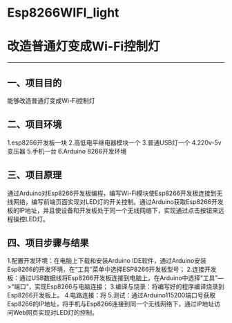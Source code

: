 # Esp8266WIFI_light
# 改造普通灯变成Wi-Fi控制灯
--------------------------------------------------------------------------------------------------------------------------------
## 一、项目目的
能够改造普通灯变成Wi-Fi控制灯
## 二、项目环境
1.esp8266开发板一块
2.高低电平继电器模块一个
3.普通USB灯一个
4.220v-5v变压器
5.手机一台
6.Arduino 8266开发环境
## 三、项目原理
通过Arduino对Esp8266开发板编程，编写Wi-Fi模块使Esp8266开发板连接到无线网络，编写前端页面实现对LED灯的开关控制。通过Arduino获取Esp8266开发板的IP地址，并且使设备和开发板处于同一个无线网络下，实现通过点击按钮来远程操控LED灯。
## 四、项目步骤与结果
1.配置开发环境：在电脑上下载和安装Arduino IDE软件，通过Arduino安装Esp8266的开发环境，在“工具”菜单中选择ESP8266开发板型号；
2.连接开发板：通过USB数据线将Esp8266开发板连接到电脑上，在Arduino中选择“工具”—>“端口”，实现Esp8266与电脑连接；
3.编译与烧录：将编写好的程序编译烧录到Esp8266开发板上。
4.电路连接：将
5.测试：通过Arduino115200端口号获取Esp8266的IP地址，将手机与Esp8266连接到同一个无线网络下，通过IP地址访问Web网页实现对LED灯的控制。
